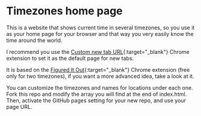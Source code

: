 # Timezones home page

This is a website that shows current time in several timezones, so you use it as your home page for your browser and that way you very easily know the time around the world.

I recommend you use the [Custom new tab URL](https://chrome.google.com/webstore/detail/custom-new-tab-url/mmjbdbjnoablegbkcklggeknkfcjkjia?hl=en){:target="_blank"} Chrome extension to set it as the default page for new tabs.

It is based on the [Figured It Out](https://chrome.google.com/webstore/detail/figure-it-out/lialghmkggocekkpjbnoacohodmckfke?hl=en){:target="_blank"} Chrome extension (free only for two timezones), if you want a more advanced idea, take a look at it.


You can customize the timezones and names for locations under each one. Fork this repo and modify the array you will find at the end of index.html. Then, activate the GitHub pages setting for your new repo, and use your page URL.
